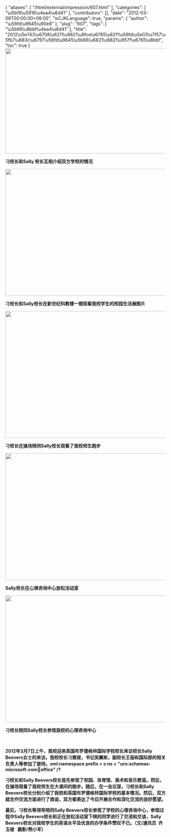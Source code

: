 {
    "aliases": [
        "/html/external/impression/607.html"
    ],
    "categories": [
        "\u5bf9\u5916\u4ea4\u6d41"
    ],
    "contributors": [],
    "date": "2012-03-09T00:00:00+08:00",
    "isCJKLanguage": true,
    "params": {
        "author": "\u56fd\u9645\u90e8"
    },
    "slug": "607",
    "tags": [
        "\u5b66\u8bbf\u4ea4\u6d41"
    ],
    "title": "2012\u5e743\u6708\u6211\u6821\u8fce\u6765\u82f1\u56fd\u5e03\u7f57\u5fb7\u683c\u6797\u56fd\u9645\u5b66\u6821\u6821\u957f\u6765\u8bbf",
    "toc": true
}
**<img
    src="https://cdn.tfls.online/mirror/full/70b5b36d1bb37576f296a41af54e01cb17595084.jpg"
    style="display:block;margin-left:auto;margin-right:auto;"
    decoding="async"
    fetchpriority="auto"
    loading="lazy"
    height="330"
    width="600"
/>**

**刁校长和Sally 校长互相介绍双方学校的情况**

**<img
    src="https://cdn.tfls.online/mirror/full/9b8c31a3a0bd3bcd007666b8615f2c9ad74d93f7.jpg"
    style="display:block;margin-left:auto;margin-right:auto;"
    decoding="async"
    fetchpriority="auto"
    loading="lazy"
    height="397"
    width="600"
/>**

**刁校长和Sally校长在新世纪科教楼一楼观看我校学生的校园生活展图片**

**<img
    src="https://cdn.tfls.online/mirror/full/cfe763801c92fba6631472f039f4d403d4118066.jpg"
    style="display:block;margin-left:auto;margin-right:auto;"
    decoding="async"
    fetchpriority="auto"
    loading="lazy"
    height="397"
    width="600"
/>**

**刁校长在操场陪同Sally校长观看了我校师生跑步**

**<img
    src="https://cdn.tfls.online/mirror/full/88df44e09bf398209727bd4b161e8ac733be5c1f.jpg"
    style="display:block;margin-left:auto;margin-right:auto;"
    decoding="async"
    fetchpriority="auto"
    loading="lazy"
    height="397"
    width="600"
/>**

**Sally校长在心理咨询中心放松活动室**

**<img
    src="https://cdn.tfls.online/mirror/full/110ec8d1fd588401ed7192c488be2da52af9559d.jpg"
    style="display:block;margin-left:auto;margin-right:auto;"
    decoding="async"
    fetchpriority="auto"
    loading="lazy"
    height="397"
    width="600"
/>**

**刁校长陪同Sally校长参观我校的心理咨询中心**

 

**2012年3月7日上午，我校迎来英国布罗德格林国际学校校长来访校长Sally Beevers女士的来访。我校校长刁雅俊，书记吴翼彬，副校长王丽和国际部的相关负责人等参加了接待。xml:namespace prefix = o ns = "urn:schemas-microsoft-com:office:office" /?**

**刁校长和Sally Beevers校长首先参观了校园、体育馆、美术和音乐教室。然后，在操场观看了我校师生在大课间的跑步。随后，在一会议室，刁校长和Sally Beevers校长分别介绍了我校和英国布罗德格林国际学校的基本情况。然后，双方就合作交流方面进行了商谈，双方都表达了今后开展合作和深化交流的良好愿望。**

**最后，刁校长等领导陪同Sally Beevers校长参观了学校的心理咨询中心，参观过程中Sally Beevers校长和正在放松活动室下棋的同学进行了交流和交谈，Sally Beevers校长对我校学生的英语水平及优良的办学条件赞叹不已。（文/通讯员  齐玉俊   摄影/熊小军）**

